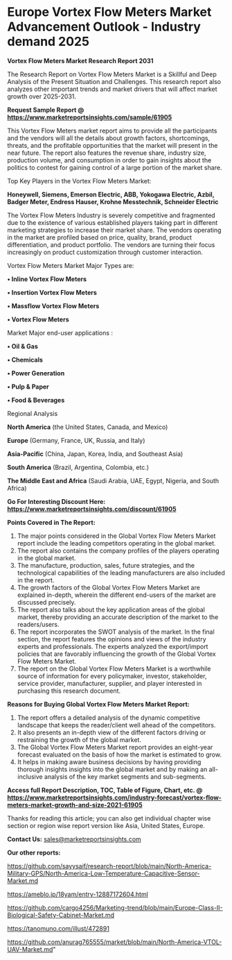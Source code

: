 # Europe Vortex Flow Meters Market Advancement Outlook - Industry demand 2025

<strong>Vortex Flow Meters Market Research Report 2031</strong>

The Research Report on Vortex Flow Meters Market is a Skillful and Deep Analysis of the Present Situation and Challenges. This research report also analyzes other important trends and market drivers that will affect market growth over 2025-2031.

<strong>Request Sample Report @ <a href=https://www.marketreportsinsights.com/sample/61905>https://www.marketreportsinsights.com/sample/61905</a></strong>

This Vortex Flow Meters market report aims to provide all the participants and the vendors will all the details about growth factors, shortcomings, threats, and the profitable opportunities that the market will present in the near future. The report also features the revenue share, industry size, production volume, and consumption in order to gain insights about the politics to contest for gaining control of a large portion of the market share.

Top Key Players in the Vortex Flow Meters Market:

<strong>Honeywell, Siemens, Emerson Electric, ABB, Yokogawa Electric, Azbil, Badger Meter, Endress Hauser, Krohne Messtechnik, Schneider Electric</strong>

The Vortex Flow Meters Industry is severely competitive and fragmented due to the existence of various established players taking part in different marketing strategies to increase their market share. The vendors operating in the market are profiled based on price, quality, brand, product differentiation, and product portfolio. The vendors are turning their focus increasingly on product customization through customer interaction.

Vortex Flow Meters Market Major Types are:

<strong>• Inline Vortex Flow Meters

• Insertion Vortex Flow Meters

• Massflow Vortex Flow Meters

• Vortex Flow Meters</strong>

Market Major end-user applications :

<strong>• Oil & Gas

• Chemicals

• Power Generation

• Pulp & Paper

• Food & Beverages</strong>

Regional Analysis

</u><strong><b>North America</b></strong> (the United States, Canada, and Mexico)

<strong><b>Europe </b></strong>(Germany, France, UK, Russia, and Italy)

<strong><b>Asia-Pacific</b></strong> (China, Japan, Korea, India, and Southeast Asia)

<strong><b>South America</b></strong> (Brazil, Argentina, Colombia, etc.)

<strong><b>The Middle East and Africa</b></strong> (Saudi Arabia, UAE, Egypt, Nigeria, and South Africa)

<strong>Go For Interesting Discount Here: <a href=https://www.marketreportsinsights.com/discount/61905>https://www.marketreportsinsights.com/discount/61905</a></strong>

<strong>Points Covered in The Report:</strong>
<ol>
  <li>The major points considered in the Global Vortex Flow Meters Market report include the leading competitors operating in the global market.</li>
  <li>The report also contains the company profiles of the players operating in the global market.</li>
  <li>The manufacture, production, sales, future strategies, and the technological capabilities of the leading manufacturers are also included in the report.</li>
  <li>The growth factors of the Global Vortex Flow Meters Market are explained in-depth, wherein the different end-users of the market are discussed precisely.</li>
  <li>The report also talks about the key application areas of the global market, thereby providing an accurate description of the market to the readers/users.</li>
  <li>The report incorporates the SWOT analysis of the market. In the final section, the report features the opinions and views of the industry experts and professionals. The experts analyzed the export/import policies that are favorably influencing the growth of the Global Vortex Flow Meters Market.</li>
  <li>The report on the Global Vortex Flow Meters Market is a worthwhile source of information for every policymaker, investor, stakeholder, service provider, manufacturer, supplier, and player interested in purchasing this research document.</li>
</ol>
<strong>Reasons for Buying Global Vortex Flow Meters Market Report:</strong>

<ol>
  <li>The report offers a detailed analysis of the dynamic competitive landscape that keeps the reader/client well ahead of the competitors.</li>
  <li>It also presents an in-depth view of the different factors driving or restraining the growth of the global market.</li>
  <li>The Global Vortex Flow Meters Market report provides an eight-year forecast evaluated on the basis of how the market is estimated to grow.</li>
  <li>It helps in making aware business decisions by having providing thorough insights insights into the global market and by making an all-inclusive analysis of the key market segments and sub-segments.</li>
</ol>
<strong>Access full Report Description, TOC, Table of Figure, Chart, etc. @ <a href=https://www.marketreportsinsights.com/industry-forecast/vortex-flow-meters-market-growth-and-size-2021-61905>https://www.marketreportsinsights.com/industry-forecast/vortex-flow-meters-market-growth-and-size-2021-61905</a></strong>


Thanks for reading this article; you can also get individual chapter wise section or region wise report version like Asia, United States, Europe.

<strong>Contact Us:</strong>
sales@marketreportsinsights.com

<strong>Our other reports:</strong>

<a href=https://github.com/sayysaif/research-report/blob/main/North-America-Military-GPS/North-America-Low-Temperature-Capacitive-Sensor-Market.md>https://github.com/sayysaif/research-report/blob/main/North-America-Military-GPS/North-America-Low-Temperature-Capacitive-Sensor-Market.md</a>

<a href=https://ameblo.jp/18yam/entry-12887172604.html>https://ameblo.jp/18yam/entry-12887172604.html</a>

<a href=https://github.com/cargo4256/Marketing-trend/blob/main/Europe-Class-II-Biological-Safety-Cabinet-Market.md>https://github.com/cargo4256/Marketing-trend/blob/main/Europe-Class-II-Biological-Safety-Cabinet-Market.md</a>

<a href=https://tanomuno.com/illust/472891>https://tanomuno.com/illust/472891</a>

<a href=https://github.com/anurag765555/market/blob/main/North-America-VTOL-UAV-Market.md>https://github.com/anurag765555/market/blob/main/North-America-VTOL-UAV-Market.md</a>"
